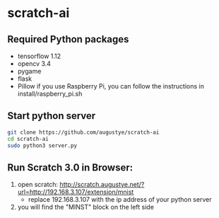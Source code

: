 # scratch-ai

Required Python packages
-------------------------
 - tensorflow 1.12
 - opencv 3.4
 - pygame 
 - flask 
 - Pillow
if you use Raspberry Pi, you can follow the instructions in install/raspberry_pi.sh

Start python server
-------------------
```Bash
git clone https://github.com/augustye/scratch-ai
cd scratch-ai
sudo python3 server.py
```

Run Scratch 3.0 in Browser:
---------------------------
1. open scratch: http://scratch.augustye.net/?url=http://192.168.3.107/extension/mnist
   - replace 192.168.3.107 with the ip address of your python server
2. you will find the "MINST" block on the left side

